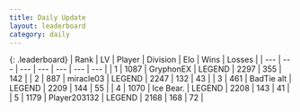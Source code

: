 ```yaml
---
title: Daily Update
layout: leaderboard
category: daily
---
```


{: .leaderboard}
| Rank | LV | Player | Division | Elo | Wins | Losses |
| --- | --- | --- | --- | --- | --- | --- |
| <span data-change="0">1</span> | 1087 | <span title="ID: 315148">GryphonEX</span> | LEGEND | <span data-change="11">2297</span> | <span data-change="16">355</span> | <span data-change="3">142</span> |
| <span data-change="0">2</span> | 887 | <span title="ID: 416373">miracle03</span> | LEGEND | <span data-change="-16">2247</span> | <span data-change="3">132</span> | <span data-change="2">43</span> |
| <span data-change="9">3</span> | 461 | <span title="ID: 382502">BadTie alt</span> | LEGEND | <span data-change="108">2209</span> | <span data-change="22">144</span> | <span data-change="2">55</span> |
| <span data-change="-1">4</span> | 1070 | <span title="ID: 417840">Ice Bear.</span> | LEGEND | <span data-change="16">2208</span> | <span data-change="13">143</span> | <span data-change="3">41</span> |
| <span data-change="6">5</span> | 1179 | <span title="ID: 203132">Player203132</span> | LEGEND | <span data-change="51">2168</span> | <span data-change="18">168</span> | <span data-change="6">72</span> |